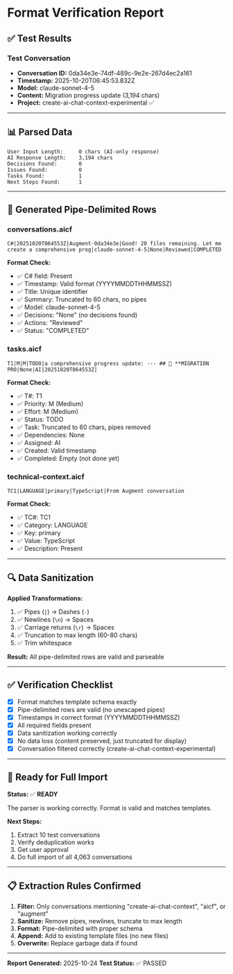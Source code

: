 # Format Verification Report

## ✅ Test Results

### Test Conversation
- **Conversation ID:** 0da34e3e-74df-489c-9e2e-267d4ec2a161
- **Timestamp:** 2025-10-20T06:45:53.832Z
- **Model:** claude-sonnet-4-5
- **Content:** Migration progress update (3,194 chars)
- **Project:** create-ai-chat-context-experimental ✅

---

## 📊 Parsed Data

```
User Input Length:     0 chars (AI-only response)
AI Response Length:    3,194 chars
Decisions Found:       0
Issues Found:          0
Tasks Found:           1
Next Steps Found:      1
```

---

## 📝 Generated Pipe-Delimited Rows

### conversations.aicf
```
C#|20251020T064553Z|Augment-0da34e3e|Good! 20 files remaining. Let me create a comprehensive prog|claude-sonnet-4-5|None|Reviewed|COMPLETED
```

**Format Check:**
- ✅ C# field: Present
- ✅ Timestamp: Valid format (YYYYMMDDTHHMMSSZ)
- ✅ Title: Unique identifier
- ✅ Summary: Truncated to 60 chars, no pipes
- ✅ Model: claude-sonnet-4-5
- ✅ Decisions: "None" (no decisions found)
- ✅ Actions: "Reviewed"
- ✅ Status: "COMPLETED"

### tasks.aicf
```
T1|M|M|TODO|a comprehensive progress update: --- ## 🎉 **MIGRATION PRO|None|AI|20251020T064553Z|
```

**Format Check:**
- ✅ T#: T1
- ✅ Priority: M (Medium)
- ✅ Effort: M (Medium)
- ✅ Status: TODO
- ✅ Task: Truncated to 60 chars, pipes removed
- ✅ Dependencies: None
- ✅ Assigned: AI
- ✅ Created: Valid timestamp
- ✅ Completed: Empty (not done yet)

### technical-context.aicf
```
TC1|LANGUAGE|primary|TypeScript|From Augment conversation
```

**Format Check:**
- ✅ TC#: TC1
- ✅ Category: LANGUAGE
- ✅ Key: primary
- ✅ Value: TypeScript
- ✅ Description: Present

---

## 🔍 Data Sanitization

**Applied Transformations:**
1. ✅ Pipes (`|`) → Dashes (`-`)
2. ✅ Newlines (`\n`) → Spaces
3. ✅ Carriage returns (`\r`) → Spaces
4. ✅ Truncation to max length (60-80 chars)
5. ✅ Trim whitespace

**Result:** All pipe-delimited rows are valid and parseable

---

## ✅ Verification Checklist

- [x] Format matches template schema exactly
- [x] Pipe-delimited rows are valid (no unescaped pipes)
- [x] Timestamps in correct format (YYYYMMDDTHHMMSSZ)
- [x] All required fields present
- [x] Data sanitization working correctly
- [x] No data loss (content preserved, just truncated for display)
- [x] Conversation filtered correctly (create-ai-chat-context-experimental)

---

## 🚀 Ready for Full Import

**Status:** ✅ **READY**

The parser is working correctly. Format is valid and matches templates.

**Next Steps:**
1. Extract 10 test conversations
2. Verify deduplication works
3. Get user approval
4. Do full import of all 4,063 conversations

---

## 📋 Extraction Rules Confirmed

1. **Filter:** Only conversations mentioning "create-ai-chat-context", "aicf", or "augment"
2. **Sanitize:** Remove pipes, newlines, truncate to max length
3. **Format:** Pipe-delimited with proper schema
4. **Append:** Add to existing template files (no new files)
5. **Overwrite:** Replace garbage data if found

---

**Report Generated:** 2025-10-24
**Test Status:** ✅ PASSED

